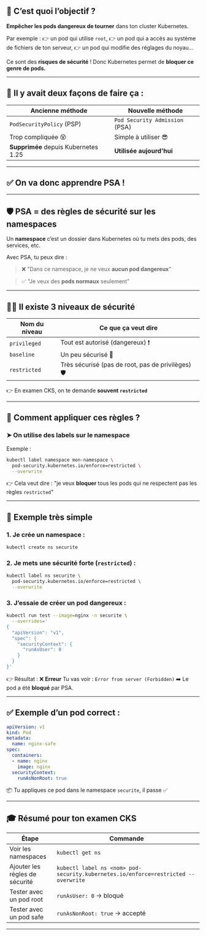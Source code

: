 ## 🎯 **C’est quoi l’objectif ?**

**Empêcher les pods dangereux de tourner** dans ton cluster Kubernetes.

Par exemple :
👉 un pod qui utilise `root`,
👉 un pod qui a accès au système de fichiers de ton serveur,
👉 un pod qui modifie des réglages du noyau...

Ce sont des **risques de sécurité** !
Donc Kubernetes permet de **bloquer ce genre de pods.**

---

## 🧱 Il y avait deux façons de faire ça :

| Ancienne méthode                     | Nouvelle méthode               |
| ------------------------------------ | ------------------------------ |
| `PodSecurityPolicy` (PSP)            | `Pod Security Admission` (PSA) |
| Trop compliquée 😵                   | Simple à utiliser 😎           |
| **Supprimée** depuis Kubernetes 1.25 | **Utilisée aujourd'hui**       |

---

## ✅ **On va donc apprendre PSA !**

---

## 🛡️ PSA = des **règles de sécurité** sur les namespaces

Un **namespace** c’est un dossier dans Kubernetes où tu mets des pods, des services, etc.

Avec PSA, tu peux dire :

> ❌ "Dans ce namespace, je ne veux **aucun pod dangereux**"

> ✅ "Je veux des **pods normaux** seulement"

---

## 👮‍♂️ Il existe 3 **niveaux de sécurité**

| Nom du niveau | Ce que ça veut dire                                |
| ------------- | -------------------------------------------------- |
| `privileged`  | Tout est autorisé (dangereux) ❗️                   |
| `baseline`    | Un peu sécurisé 🔐                                 |
| `restricted`  | Très sécurisé (pas de root, pas de privilèges) 🛡️ |

👉 En examen CKS, on te demande **souvent `restricted`**

---

## 📌 Comment appliquer ces règles ?

### ➤ On utilise des **labels sur le namespace**

Exemple :

```bash
kubectl label namespace mon-namespace \
  pod-security.kubernetes.io/enforce=restricted \
  --overwrite
```

👉 Cela veut dire : "je veux **bloquer** tous les pods qui ne respectent pas les règles `restricted`"

---

## 🧪 Exemple très simple

### 1. Je crée un namespace :

```bash
kubectl create ns securite
```

### 2. Je mets une sécurité forte (`restricted`) :

```bash
kubectl label ns securite \
  pod-security.kubernetes.io/enforce=restricted \
  --overwrite
```

### 3. J’essaie de créer un pod dangereux :

```bash
kubectl run test --image=nginx -n securite \
  --overrides='
{
  "apiVersion": "v1",
  "spec": {
    "securityContext": {
      "runAsUser": 0
    }
  }
}'
```

👉 Résultat : ❌ **Erreur**
Tu vas voir : `Error from server (Forbidden)`
➡️ Le pod a été **bloqué** par PSA.

---

## ✅ Exemple d’un pod correct :

```yaml
apiVersion: v1
kind: Pod
metadata:
  name: nginx-safe
spec:
  containers:
  - name: nginx
    image: nginx
  securityContext:
    runAsNonRoot: true
```

📦 Tu appliques ce pod dans le namespace `securite`, il passe ✅

---

## 🎓 Résumé pour ton examen CKS

| Étape                          | Commande                                                                           |
| ------------------------------ | ---------------------------------------------------------------------------------- |
| Voir les namespaces            | `kubectl get ns`                                                                   |
| Ajouter les règles de sécurité | `kubectl label ns <nom> pod-security.kubernetes.io/enforce=restricted --overwrite` |
| Tester avec un pod root        | `runAsUser: 0` → bloqué                                                            |
| Tester avec un pod safe        | `runAsNonRoot: true` → accepté                                                     |

---

